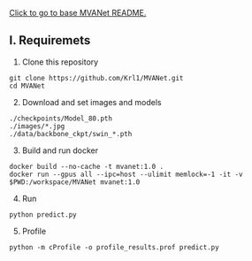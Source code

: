 [Click to go to base MVANet README.](MVANET_README.md)


## I. Requiremets

1. Clone this repository
```
git clone https://github.com/Krl1/MVANet.git
cd MVANet
```

2. Download and set images and models
```
./checkpoints/Model_80.pth 
./images/*.jpg
./data/backbone_ckpt/swin_*.pth
```

3.  Build and run docker

```
docker build --no-cache -t mvanet:1.0 .
docker run --gpus all --ipc=host --ulimit memlock=-1 -it -v $PWD:/workspace/MVANet mvanet:1.0
```

4. Run
```
python predict.py
```

5. Profile
```
python -m cProfile -o profile_results.prof predict.py
```
